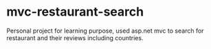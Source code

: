 mvc-restaurant-search
=====================

Personal project for learning purpose, used asp.net mvc to search for restaurant and their reviews including countries.
